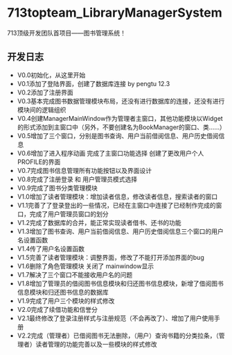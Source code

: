 # 713topteam_LibraryManagerSystem
713顶级开发团队首项目——图书管理系统！

## 开发日志
- V0.0初始化，从这里开始
- V0.1添加了登陆界面，创建了数据库连接 by pengtu 12.3
- V0.2添加了注册界面
- V0.3基本完成图书数据管理模块布局，还没有进行数据库的连接，还没有进行模块间的逻辑组织
- V0.4创建ManagerMainWindow作为管理者主窗口，其他功能模块以Widget的形式添加到主窗口中（另外，不要创建名为BookManager的窗口、类……）
- V0.5增加了三个窗口，分别是图书查询、用户当前借阅信息、用户历史借阅信息
- V0.6增加了进入程序动画 完成了主窗口功能选择 创建了更改用户个人PROFILE的界面
- V0.7完成图书信息管理所有功能按钮以及界面设计
- V0.8完成了注册登录 和 用户管理员模式选择
- V0.9完成了图书分类管理模块
- V1.0增加了读者管理模块：增加读者信息，修改读者信息，搜索读者的窗口
- V1.1完善了了登录登出的一些情况，已经在主窗口中连接了已经制作完成的窗口，完成了用户管理员窗口的划分
- V1.2完成了数据库的合并，能正常实现读者借书、还书的功能
- V1.3增加了图书查询、用户当前借阅信息、用户历史借阅信息三个窗口的用户名设置函数
- V1.4传了用户名设置函数
- V1.5完善了读者管理模块：调整界面，修改了不能打开添加界面的bug
- V1.6删除了角色管理模块 关闭了 mainwindow显示
- V1.7解决了三个窗口不能接收用户名的问题
- V1.8增加了管理员的借阅图书信息模块和归还图书信息模块，新增了借阅图书信息模块和归还图书信息的数据库
- V1.9完成了用户三个模块的样式修改
- V2.0完成了续借功能和信誉分
- V2.1最终修改了登录注册样式与注册规范（不会再改了）、增加了用户使用手册
- V2.2完成（管理者）已借阅图书无法删除，（用户）查询书籍的分类拉条，（管理者）读者管理的功能完善以及一些模块的样式修改
